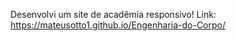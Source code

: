 Desenvolvi um site de acadêmia responsivo!
Link: https://mateusotto1.github.io/Engenharia-do-Corpo/
